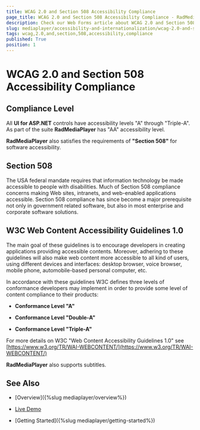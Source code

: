 ```yaml
---
title: WCAG 2.0 and Section 508 Accessibility Compliance
page_title: WCAG 2.0 and Section 508 Accessibility Compliance - RadMediaPlayer
description: Check our Web Forms article about WCAG 2.0 and Section 508 Accessibility Compliance.
slug: mediaplayer/accessibility-and-internationalization/wcag-2.0-and-section-508-accessibility-compliance
tags: wcag,2.0,and,section,508,accessibility,compliance
published: True
position: 1
---
```


# WCAG 2.0 and Section 508 Accessibility Compliance



## Compliance Level

All **UI for ASP.NET** controls have accessibility levels "A" through "Triple-A". As part of the suite **RadMediaPlayer** has "AA" accessibility level.

**RadMediaPlayer** also satisfies the requirements of **"Section 508"** for software accessibility.

## Section 508

The USA federal mandate requires that information technology be made accessible to people with disabilities. Much of Section 508 compliance concerns making Web sites, intranets, and web-enabled applications accessible. Section 508 compliance has since become a major prerequisite not only in government related software, but also in most enterprise and corporate software solutions.

## W3C Web Content Accessibility Guidelines 1.0

The main goal of these guidelines is to encourage developers in creating applications providing accessible contents. Moreover, adhering to these guidelines will also make web content more accessible to all kind of users, using different devices and interfaces: desktop browser, voice browser, mobile phone, automobile-based personal computer, etc.

In accordance with these guidelines W3C defines three levels of conformance developers may implement in order to provide some level of content compliance to their products:

* **Conformance Level "A"**

* **Conformance Level "Double-A"**

* **Conformance Level "Triple-A"**

For more details on W3C "Web Content Accessibility Guidelines 1.0" see [https://www.w3.org/TR/WAI-WEBCONTENT/](https://www.w3.org/TR/WAI-WEBCONTENT/)


**RadMediaPlayer** also supports subtitles.

## See Also

 * [Overview]({%slug mediaplayer/overview%})

 * [Live Demo](https://demos.telerik.com/aspnet-ajax/media-player/examples/overview/defaultcs.aspx)

 * [Getting Started]({%slug mediaplayer/getting-started%})
